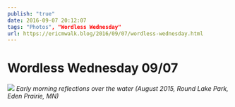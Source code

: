 ```yaml
---
publish: "true"
date: 2016-09-07 20:12:07
tags: "Photos", "Wordless Wednesday"
url: https://ericmwalk.blog/2016/09/07/wordless-wednesday.html
---
```


# Wordless Wednesday 09/07

![](https://ericmwalk.blog/uploads/2022/328d8c8b16.jpg)
*Early morning reflections over the water (August 2015, Round Lake Park, Eden Prairie, MN)*
